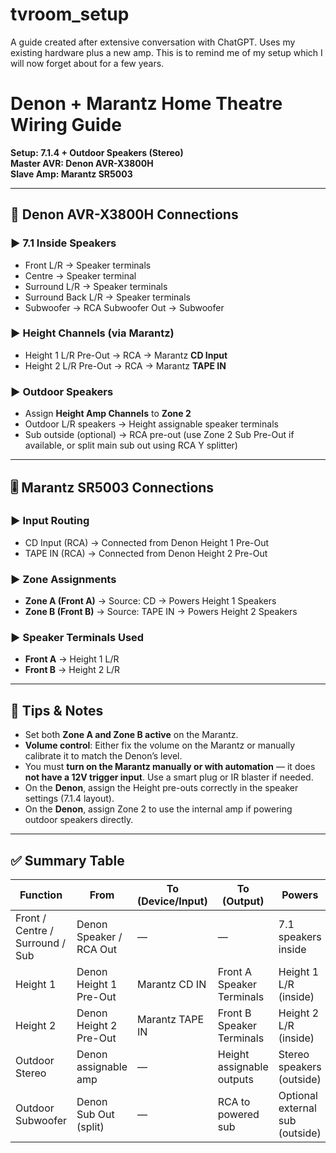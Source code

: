 # tvroom_setup

A guide created after extensive conversation with ChatGPT. Uses my existing hardware plus a new amp. This is to remind me of my setup which I will now forget about for a few years.



# Denon + Marantz Home Theatre Wiring Guide

**Setup: 7.1.4 + Outdoor Speakers (Stereo)**  
**Master AVR: Denon AVR-X3800H**  
**Slave Amp: Marantz SR5003**  

---

## 🧩 Denon AVR-X3800H Connections

### ▶️ 7.1 Inside Speakers
- Front L/R → Speaker terminals  
- Centre → Speaker terminal  
- Surround L/R → Speaker terminals  
- Surround Back L/R → Speaker terminals  
- Subwoofer → RCA Subwoofer Out → Subwoofer

### ▶️ Height Channels (via Marantz)
- Height 1 L/R Pre-Out → RCA → Marantz **CD Input**  
- Height 2 L/R Pre-Out → RCA → Marantz **TAPE IN**

### ▶️ Outdoor Speakers
- Assign **Height Amp Channels** to **Zone 2**
- Outdoor L/R speakers → Height assignable speaker terminals  
- Sub outside (optional) → RCA pre-out (use Zone 2 Sub Pre-Out if available, or split main sub out using RCA Y splitter)

---

## 🎚 Marantz SR5003 Connections

### ▶️ Input Routing
- CD Input (RCA) → Connected from Denon Height 1 Pre-Out  
- TAPE IN (RCA) → Connected from Denon Height 2 Pre-Out

### ▶️ Zone Assignments
- **Zone A (Front A)** → Source: CD → Powers Height 1 Speakers  
- **Zone B (Front B)** → Source: TAPE IN → Powers Height 2 Speakers  

### ▶️ Speaker Terminals Used
- **Front A** → Height 1 L/R  
- **Front B** → Height 2 L/R  

---

## 🧠 Tips & Notes

- Set both **Zone A and Zone B active** on the Marantz.  
- **Volume control**: Either fix the volume on the Marantz or manually calibrate it to match the Denon’s level.  
- You must **turn on the Marantz manually or with automation** — it does **not have a 12V trigger input**. Use a smart plug or IR blaster if needed.  
- On the **Denon**, assign the Height pre-outs correctly in the speaker settings (7.1.4 layout).  
- On the **Denon**, assign Zone 2 to use the internal amp if powering outdoor speakers directly.  

---

## ✅ Summary Table

| Function              | From                  | To (Device/Input)      | To (Output)               | Powers                            |
|-----------------------|-----------------------|-------------------------|----------------------------|------------------------------------|
| Front / Centre / Surround / Sub | Denon Speaker / RCA Out | —                       | —                          | 7.1 speakers inside                |
| Height 1              | Denon Height 1 Pre-Out | Marantz CD IN          | Front A Speaker Terminals | Height 1 L/R (inside)              |
| Height 2              | Denon Height 2 Pre-Out | Marantz TAPE IN        | Front B Speaker Terminals | Height 2 L/R (inside)              |
| Outdoor Stereo        | Denon assignable amp  | —                       | Height assignable outputs | Stereo speakers (outside)         |
| Outdoor Subwoofer     | Denon Sub Out (split) | —                       | RCA to powered sub        | Optional external sub (outside)   |
